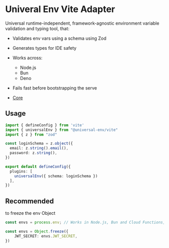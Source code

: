 # Univeral Env Vite Adapter

Universal runtime-independent, framework-agnostic environment variable validation and typing tool, that:

- Validates env vars using a schema using Zod
- Generates types for IDE safety
- Works across:
    - Node.js
    - Bun
    - Deno
- Fails fast before bootstrapping the serve

- [Core](https://github.com/anmol-fzr/universal-env) 

## Usage
```typescript
import { defineConfig } from 'vite'
import { universalEnv } from "@universal-env/vite"
import { z } from "zod"

const loginSchema = z.object({
  email: z.string().email(),
  password: z.string(),
})

export default defineConfig({
  plugins: [
    universalEnv({ schema: loginSchema })
  ],
})
```

## Recommended
to freeze the env Object

```typescript
const envs = process.env; // Works in Node.js, Bun and Cloud Functions, Deno.env.toObject() for Deno, Check for yours

const envs = Object.freeze({
    JWT_SECRET: envs.JWT_SECRET,
})
```
